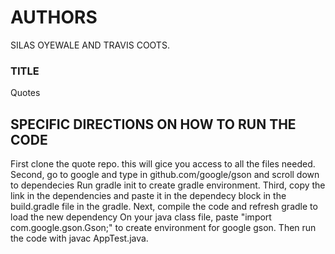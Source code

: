 # AUTHORS
SILAS OYEWALE AND TRAVIS COOTS.
### TITLE
Quotes

## SPECIFIC DIRECTIONS ON HOW TO RUN THE CODE

First clone the quote repo. this will gice you access to all the files needed.
Second, go to google and type in github.com/google/gson and scroll down to dependecies
Run gradle init to create gradle environment.
Third, copy the link in the dependencies and paste it in the dependecy block in the build.gradle file in the gradle. 
Next, compile the code and refresh gradle to load the new dependency
On your java class file, paste "import com.google.gson.Gson;" to create environment for google gson. 
Then run the code with javac AppTest.java. 


